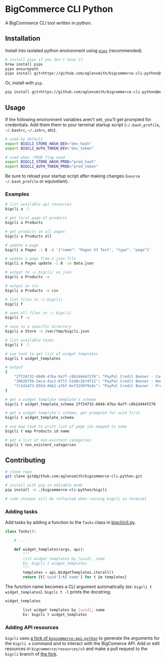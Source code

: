 # BigCommerce CLI Python

A BigCommerce CLI tool written in python. 

## Installation

Install into isolated python environment using [`pipx`](https://pypa.github.io/pipx/) (recommended).

```bash
# install pipx if you don't have it.
brew install pipx
pipx ensurepath
pipx install git+https://github.com/aglensmith/bigcommerce-cli-python@main
```

Or, install with `pip`.

```bash
pip install git+https://github.com/aglensmith/bigcommerce-cli-python@main
```

## Usage

If the following environment variables aren't set, you'll get prompted for credentials. Add them them to your terminal startup script (`~/.bash_profile`, `~/.bashrc`, `~/.zshrc`, etc). 


```bash
# used by default
export BIGCLI_STORE_HASH_DEV="dev_hash"
export BIGCLI_AUTH_TOKEN_DEV="dev_token"

# used when -PROD flag used
export BIGCLI_STORE_HASH_PROD="prod_hash"
export BIGCLI_AUTH_TOKEN_PROD="prod_token"
```

Be sure to reload your startup script after making changes (`source ~/.bash_profile` or equivelant).

### Examples

```bash
# list available api resources
bigcli a -l

# get first page of products
bigcli a Products

# get products on all pages
bigcli a Products all

# update a page 
bigcli a Pages -i 8 -d '{"name": "Pages V3 Test", "type": "page"}'

# update a page from a json file
bigcli a Pages update -i 8 -in data.json

# output to ~/.bigcli/ as json
bigcli a Products -o

# output as csv
bigcli a Products -o csv

# list files in ~/.bigcli/
bigcli f

# open all files in ~/.bigcli/
bigcli f -o

# save to a specific directory
bigcli a Store -o /var/tmp/bigcli.json

# list available tasks
bigcli t -l

# use task to get list of widget templates
bigcli t widget_templates

# output
{
    "2ff24732-6848-47ba-9a7f-c8b1d444f270": "PayPal Credit Banner - Cart Page (728x90)",
    "3002bf5b-5eca-4ac2-8f1f-5240c2b74712": "PayPal Credit Banner - Home Page (728x90)",
    "7c541473-855d-4b62-a7bf-6ef3199f914c": "PayPal Credit Banner - Product Details Page (234x60)",
}

# get a widget template template's schema
bigcli t widget_template_schema 2ff24732-6848-47ba-9a7f-c8b1d444f270

# get a widget template's schema, get prompted for uuid first
bigcli t widget_template_schema

# use map task to print list of page ids mapped to name
bigcli t map Products id name

# get a list of non-existent categories
bigcli t non_existent_categories 
```

## Contributing

```bash
# clone repo
git clone git@github.com:aglensmith/bigcommerce-cli-python.git

# install with pip in editable mode
pip install -e ./bigcommerce-cli-python/bigcli

# code changes will be reflected when running bigcli in terminal
```

### Adding tasks

Add tasks by adding a function to the `Tasks` class in [bigcli/cli.py](https://github.com/aglensmith/bigcommerce-cli-python/blob/main/bigcli/cli.py).

```python
class Tasks():

    # ...

    def widget_templates(args, api):
        """
        list widget templates by [uuid], name
        Ex: bigcli t widget_templates
        """
        templates = api.WidgetTemplates.iterall()
        return {t['uuid']:t['name'] for t in templates}
```

The function name becomes a CLI argument automatically (ex: `bigcli t widget_templates`).  `bigcli t -l` prints the docstring.

```bash
widget_templates

        list widget templates by [uuid], name
        Ex: bigcli t widget_templates
```

### Adding API resources

`bigcli` uses [a fork of `bigcommerce-api-python`](https://github.com/aglensmith/bigcommerce-api-python/tree/bigcli) to generate the arguments for the `bigcli a` command and to interact with the BigComerce API. Add or edit resources in `bigcommerce/resources/v3` and make a pull request to the `bigcli` branch of [the fork](https://github.com/aglensmith/bigcommerce-api-python/tree/bigcli).
